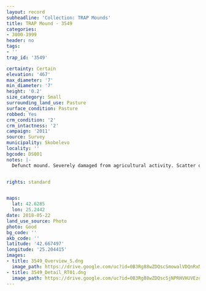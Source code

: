 ```yaml
---
layout: record
subheadline: 'Collection: TRAP Mounds'
title: TRAP Mound - 3549
categories:
- 3000-3999
header: no
tags:
- ''
trap_id: '3549'

certainty: Certain
elevation: '467'
max_diameter: '7'
min_diameter: '7'
height: '0.2'
size_category: Small
surrounding_land_use: Pasture
surface_condition: Pasture
robbed: Yes
crm_condition: '2'
crm_intactness: '2'
campaign: '2011'
source: Survey
municipality: Skobelevo
locality: ''
bgcode: DS001
notes: |-
  Defunct mound. Severely damaged from agricultural activity. Scatter of medium-sized stones.


rights: standard


maps:
  lat: 42.6285
  lon: 25.2442
date: 2018-05-22
land_use_source: Photo
photo: Good
bg_code: ''
akb_code: ''
latitude: '42.667497'
longitude: '25.204415'
images:
- title: 3549_Overview_S.dng
  image_path: https://drive.google.com/uc?id=0B3Rg88wZDQscSmowalVDQnRxNkE
- title: 3549_Detail_RT01.dng
  image_path: https://drive.google.com/uc?id=0B3Rg88wZDQscSjNPRHVHUVEzdHM
---
```

